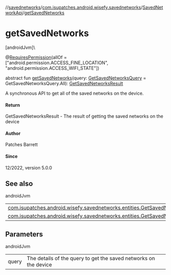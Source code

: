 //[savednetworks](../../../index.md)/[com.isupatches.android.wisefy.savednetworks](../index.md)/[SavedNetworkApi](index.md)/[getSavedNetworks](get-saved-networks.md)

# getSavedNetworks

[androidJvm]\

@[RequiresPermission](https://developer.android.com/reference/kotlin/androidx/annotation/RequiresPermission.html)(allOf = [&quot;android.permission.ACCESS_FINE_LOCATION&quot;, &quot;android.permission.ACCESS_WIFI_STATE&quot;])

abstract fun [getSavedNetworks](get-saved-networks.md)(query: [GetSavedNetworksQuery](../../com.isupatches.android.wisefy.savednetworks.entities/-get-saved-networks-query/index.md) = GetSavedNetworksQuery.All): [GetSavedNetworksResult](../../com.isupatches.android.wisefy.savednetworks.entities/-get-saved-networks-result/index.md)

A synchronous API to get all of the saved networks on the device.

#### Return

GetSavedNetworksResult - The result of getting the saved networks on the device

#### Author

Patches Barrett

#### Since

12/2022, version 5.0.0

## See also

androidJvm

| | |
|---|---|
| [com.isupatches.android.wisefy.savednetworks.entities.GetSavedNetworksQuery](../../com.isupatches.android.wisefy.savednetworks.entities/-get-saved-networks-query/index.md) |  |
| [com.isupatches.android.wisefy.savednetworks.entities.GetSavedNetworksResult](../../com.isupatches.android.wisefy.savednetworks.entities/-get-saved-networks-result/index.md) |  |

## Parameters

androidJvm

| | |
|---|---|
| query | The details of the query to get the saved networks on the device |
